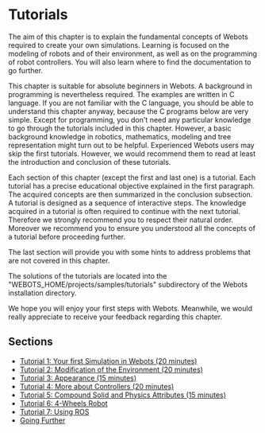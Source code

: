 # Tutorials

The aim of this chapter is to explain the fundamental concepts of Webots required to create your own simulations.
Learning is focused on the modeling of robots and of their environment, as well as on the programming of robot controllers.
You will also learn where to find the documentation to go further.

This chapter is suitable for absolute beginners in Webots.
A background in programming is nevertheless required.
The examples are written in C language.
If you are not familiar with the C language, you should be able to understand this chapter anyway, because the C programs below are very simple.
Except for programming, you don't need any particular knowledge to go through the tutorials included in this chapter.
However, a basic background knowledge in robotics, mathematics, modeling and tree representation might turn out to be helpful.
Experienced Webots users may skip the first tutorials.
However, we would recommend them to read at least the introduction and conclusion of these tutorials.

Each section of this chapter (except the first and last one) is a tutorial.
Each tutorial has a precise educational objective explained in the first paragraph.
The acquired concepts are then summarized in the conclusion subsection.
A tutorial is designed as a sequence of interactive steps.
The knowledge acquired in a tutorial is often required to continue with the next tutorial.
Therefore we strongly recommend you to respect their natural order.
Moreover we recommend you to ensure you understood all the concepts of a tutorial before proceeding further.

The last section will provide you with some hints to address problems that are not covered in this chapter.

The solutions of the tutorials are located into the "WEBOTS\_HOME/projects/samples/tutorials" subdirectory of the Webots installation directory.

We hope you will enjoy your first steps with Webots.
Meanwhile, we would really appreciate to receive your feedback regarding this chapter.

## Sections

- [Tutorial 1: Your first Simulation in Webots (20 minutes)](tutorial-1-your-first-simulation-in-webots-20-minutes.md)
- [Tutorial 2: Modification of the Environment (20 minutes)](tutorial-2-modification-of-the-environment-20-minutes.md)
- [Tutorial 3: Appearance (15 minutes)](tutorial-3-appearance-15-minutes.md)
- [Tutorial 4: More about Controllers (20 minutes)](tutorial-4-more-about-controllers-20-minutes.md)
- [Tutorial 5: Compound Solid and Physics Attributes (15 minutes)](tutorial-5-compound-solid-and-physics-attributes-15-minutes.md)
- [Tutorial 6: 4-Wheels Robot](tutorial-6-4-wheels-robot.md)
- [Tutorial 7: Using ROS](tutorial-7-using-ros.md)
- [Going Further](going-further.md)
